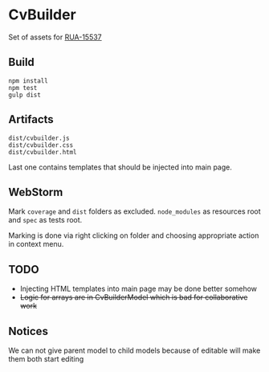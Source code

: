 CvBuilder
=========

Set of assets for [RUA-15537](https://rabota.atlassian.net/browse/RUA-15537)

Build
-----

	npm install
	npm test
	gulp dist

Artifacts
---------

	dist/cvbuilder.js
	dist/cvbuilder.css
	dist/cvbuilder.html

Last one contains templates that should be injected into main page.

WebStorm
--------

Mark `coverage` and `dist` folders as excluded. `node_modules` as resources root and `spec` as tests root.

Marking is done via right clicking on folder and choosing appropriate action in context menu.

TODO
----

 * Injecting HTML templates into main page may be done better somehow
 * <s>Logic for arrays are in CvBuilderModel which is bad for collaborative work</s>

Notices
-------

We can not give parent model to child models because of editable will make them both start editing
